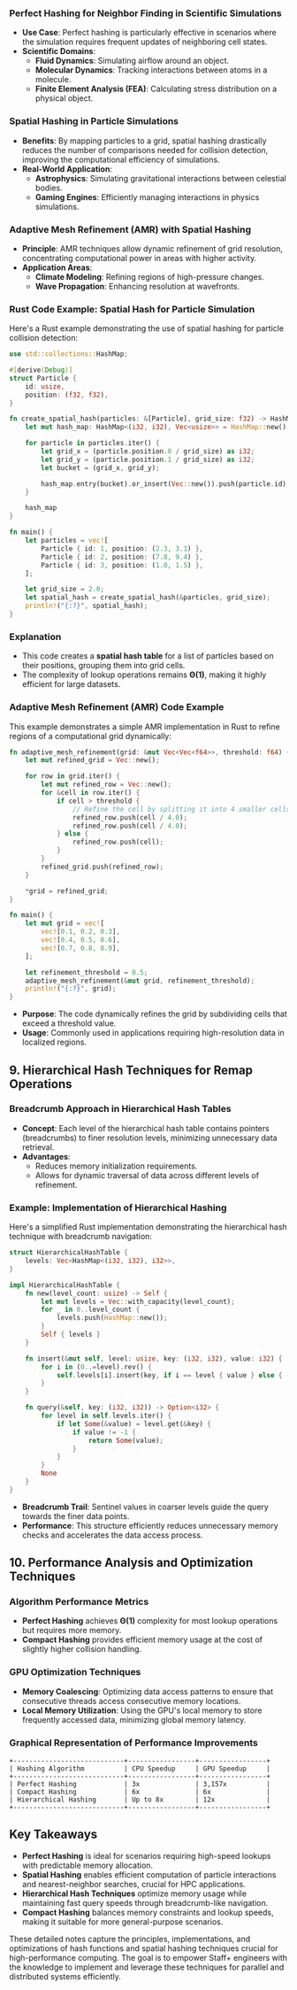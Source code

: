 ### **Perfect Hashing for Neighbor Finding in Scientific Simulations**
- **Use Case**: Perfect hashing is particularly effective in scenarios where the simulation requires frequent updates of neighboring cell states.
- **Scientific Domains**:
  - **Fluid Dynamics**: Simulating airflow around an object.
  - **Molecular Dynamics**: Tracking interactions between atoms in a molecule.
  - **Finite Element Analysis (FEA)**: Calculating stress distribution on a physical object.

### **Spatial Hashing in Particle Simulations**
- **Benefits**: By mapping particles to a grid, spatial hashing drastically reduces the number of comparisons needed for collision detection, improving the computational efficiency of simulations.
- **Real-World Application**: 
  - **Astrophysics**: Simulating gravitational interactions between celestial bodies.
  - **Gaming Engines**: Efficiently managing interactions in physics simulations.
  
### **Adaptive Mesh Refinement (AMR) with Spatial Hashing**
- **Principle**: AMR techniques allow dynamic refinement of grid resolution, concentrating computational power in areas with higher activity.
- **Application Areas**:
  - **Climate Modeling**: Refining regions of high-pressure changes.
  - **Wave Propagation**: Enhancing resolution at wavefronts.

### **Rust Code Example: Spatial Hash for Particle Simulation**

Here's a Rust example demonstrating the use of spatial hashing for particle collision detection:
```rust
use std::collections::HashMap;

#[derive(Debug)]
struct Particle {
    id: usize,
    position: (f32, f32),
}

fn create_spatial_hash(particles: &[Particle], grid_size: f32) -> HashMap<(i32, i32), Vec<usize>> {
    let mut hash_map: HashMap<(i32, i32), Vec<usize>> = HashMap::new();

    for particle in particles.iter() {
        let grid_x = (particle.position.0 / grid_size) as i32;
        let grid_y = (particle.position.1 / grid_size) as i32;
        let bucket = (grid_x, grid_y);

        hash_map.entry(bucket).or_insert(Vec::new()).push(particle.id);
    }

    hash_map
}

fn main() {
    let particles = vec![
        Particle { id: 1, position: (2.3, 3.1) },
        Particle { id: 2, position: (7.8, 9.4) },
        Particle { id: 3, position: (1.0, 1.5) },
    ];

    let grid_size = 2.0;
    let spatial_hash = create_spatial_hash(&particles, grid_size);
    println!("{:?}", spatial_hash);
}
```
### **Explanation**
- This code creates a **spatial hash table** for a list of particles based on their positions, grouping them into grid cells.
- The complexity of lookup operations remains **Θ(1)**, making it highly efficient for large datasets.

### **Adaptive Mesh Refinement (AMR) Code Example**

This example demonstrates a simple AMR implementation in Rust to refine regions of a computational grid dynamically:
```rust
fn adaptive_mesh_refinement(grid: &mut Vec<Vec<f64>>, threshold: f64) {
    let mut refined_grid = Vec::new();

    for row in grid.iter() {
        let mut refined_row = Vec::new();
        for &cell in row.iter() {
            if cell > threshold {
                // Refine the cell by splitting it into 4 smaller cells
                refined_row.push(cell / 4.0);
                refined_row.push(cell / 4.0);
            } else {
                refined_row.push(cell);
            }
        }
        refined_grid.push(refined_row);
    }

    *grid = refined_grid;
}

fn main() {
    let mut grid = vec![
        vec![0.1, 0.2, 0.3],
        vec![0.4, 0.5, 0.6],
        vec![0.7, 0.8, 0.9],
    ];

    let refinement_threshold = 0.5;
    adaptive_mesh_refinement(&mut grid, refinement_threshold);
    println!("{:?}", grid);
}
```
- **Purpose**: The code dynamically refines the grid by subdividing cells that exceed a threshold value.
- **Usage**: Commonly used in applications requiring high-resolution data in localized regions.

## **9. Hierarchical Hash Techniques for Remap Operations** <a name="hierarchical-hash"></a>

### **Breadcrumb Approach in Hierarchical Hash Tables**
- **Concept**: Each level of the hierarchical hash table contains pointers (breadcrumbs) to finer resolution levels, minimizing unnecessary data retrieval.
- **Advantages**:
  - Reduces memory initialization requirements.
  - Allows for dynamic traversal of data across different levels of refinement.

### **Example: Implementation of Hierarchical Hashing**
Here's a simplified Rust implementation demonstrating the hierarchical hash technique with breadcrumb navigation:
```rust
struct HierarchicalHashTable {
    levels: Vec<HashMap<(i32, i32), i32>>,
}

impl HierarchicalHashTable {
    fn new(level_count: usize) -> Self {
        let mut levels = Vec::with_capacity(level_count);
        for _ in 0..level_count {
            levels.push(HashMap::new());
        }
        Self { levels }
    }

    fn insert(&mut self, level: usize, key: (i32, i32), value: i32) {
        for i in (0..=level).rev() {
            self.levels[i].insert(key, if i == level { value } else { -1 });
        }
    }

    fn query(&self, key: (i32, i32)) -> Option<i32> {
        for level in self.levels.iter() {
            if let Some(&value) = level.get(&key) {
                if value != -1 {
                    return Some(value);
                }
            }
        }
        None
    }
}
```
- **Breadcrumb Trail**: Sentinel values in coarser levels guide the query towards the finer data points.
- **Performance**: This structure efficiently reduces unnecessary memory checks and accelerates the data access process.

## **10. Performance Analysis and Optimization Techniques** <a name="performance-analysis"></a>

### **Algorithm Performance Metrics**
- **Perfect Hashing** achieves **Θ(1)** complexity for most lookup operations but requires more memory.
- **Compact Hashing** provides efficient memory usage at the cost of slightly higher collision handling.

### **GPU Optimization Techniques**
- **Memory Coalescing**: Optimizing data access patterns to ensure that consecutive threads access consecutive memory locations.
- **Local Memory Utilization**: Using the GPU's local memory to store frequently accessed data, minimizing global memory latency.

### **Graphical Representation of Performance Improvements**
```
+----------------------------+-----------------+-----------------+
| Hashing Algorithm          | CPU Speedup     | GPU Speedup     |
+----------------------------+-----------------+-----------------+
| Perfect Hashing            | 3x              | 3,157x          |
| Compact Hashing            | 6x              | 6x              |
| Hierarchical Hashing       | Up to 8x        | 12x             |
+----------------------------+-----------------+-----------------+
```

## **Key Takeaways**
- **Perfect Hashing** is ideal for scenarios requiring high-speed lookups with predictable memory allocation.
- **Spatial Hashing** enables efficient computation of particle interactions and nearest-neighbor searches, crucial for HPC applications.
- **Hierarchical Hash Techniques** optimize memory usage while maintaining fast query speeds through breadcrumb-like navigation.
- **Compact Hashing** balances memory constraints and lookup speeds, making it suitable for more general-purpose scenarios.
  
These detailed notes capture the principles, implementations, and optimizations of hash functions and spatial hashing techniques crucial for high-performance computing. The goal is to empower Staff+ engineers with the knowledge to implement and leverage these techniques for parallel and distributed systems efficiently.